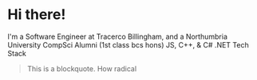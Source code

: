 <h1>Hi there!</h1>

<p>
  I'm a Software Engineer at Tracerco Billingham, and a Northumbria University CompSci Alumni (1st class bcs hons) JS, C++, & C# .NET Tech Stack
</p>

<blockquote>
  <p>This is a blockquote. How radical</p>
</blockquote>
